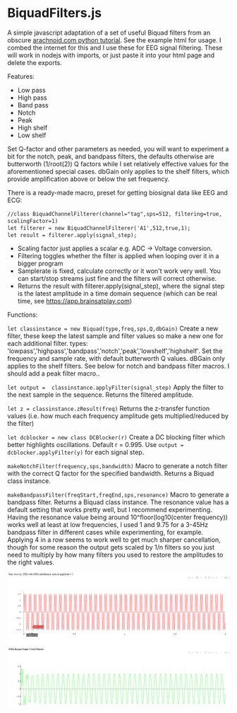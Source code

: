 # BiquadFilters.js
A simple javascript adaptation of a set of useful Biquad filters from an obscure [arachnoid.com python tutorial](https://arachnoid.com/phase_locked_loop/index.html). See the example html for usage. I combed the internet for this and I use these for EEG signal filtering. These will work in nodejs with imports, or just paste it into your html page and delete the exports.

Features:
* Low pass
* High pass
* Band pass
* Notch
* Peak
* High shelf
* Low shelf

Set Q-factor and other parameters as needed, you will want to experiment a bit for the notch, peak, and bandpass filters, the defaults otherwise are butterworth (1/root(2)) Q factors while I set relatively effective values for the aforementioned special cases. dbGain only applies to the shelf filters, which provide amplification above or below the set frequency.

There is a ready-made macro, preset for getting biosignal data like EEG and ECG: 
```
//class BiquadChannelFilterer(channel="tag",sps=512, filtering=true, scalingFactor=1)
let filterer = new BiquadChannelFilterer('A1',512,true,1);
let result = filterer.apply(signal_step);
``` 
* Scaling factor just applies a scalar e.g. ADC -> Voltage conversion.
* Filtering toggles whether the filter is applied when looping over it in a bigger program
* Samplerate is fixed, calculate correctly or it won't work very well. You can start/stop streams just fine and the filters will correct otherwise.
* Returns the result with filterer.apply(signal_step), where the signal step is the latest amplitude in a time domain sequence (which can be real time, see https://app.brainsatplay.com)


Functions:

`let classinstance = new Biquad(type,freq,sps,Q,dbGain)` Create a new filter, these keep the latest sample and filter values so make a new one for each additional filter.
types: 'lowpass','highpass','bandpass','notch','peak','lowshelf','highshelf'. Set the frequency and sample rate, with default butterworth Q values. dBGain only applies to the shelf filters. See below for notch and bandpass filter macros. I should add a peak filter macro..

`let output =  classinstance.applyFilter(signal_step)` Apply the filter to the next sample in the sequence. Returns the filtered amplitude.

`let z = classinstance.zResult(freq)` Returns the z-transfer function values (i.e. how much each frequency amplitude gets multiplied/reduced by the filter)

`let dcblocker = new class DCBlocker(r)` Create a DC blocking filter which better highlights oscillations. Default r = 0.995. Use `output = dcblocker.applyFilter(y)` for each signal step.

`makeNotchFilter(frequency,sps,bandwidth)` Macro to generate a notch filter with the correct Q factor for the specified bandwidth. Returns a Biquad class instance.

`makeBandpassFilter(freqStart,freqEnd,sps,resonance)` Macro to generate a bandpass filter. Returns a Biquad class instance. The resonance value has a default setting that works pretty well, but I recommend experimenting. Having the resonance value being around 10^floor(log10(center frequency)) works well at least at low frequencies, I used 1 and 9.75 for a 3-45Hz bandpass filter in different cases while experimenting, for example. Applying 4 in a row seems to work well to get much sharper cancellation, though for some reason the output gets scaled by 1/n filters so you just need to multiply by how many filters you used to restore the amplitudes to the right values. 

![capture](Capture.PNG)
